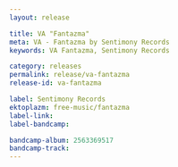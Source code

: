 ```yaml
---
layout: release

title: VA "Fantazma"
meta: VA - Fantazma by Sentimony Records
keywords: VA Fantazma, Sentimony Records

category: releases
permalink: release/va-fantazma
release-id: va-fantazma

label: Sentimony Records
ektoplazm: free-music/fantazma
label-link: 
label-bandcamp: 

bandcamp-album: 2563369517
bandcamp-track: 
---
```


